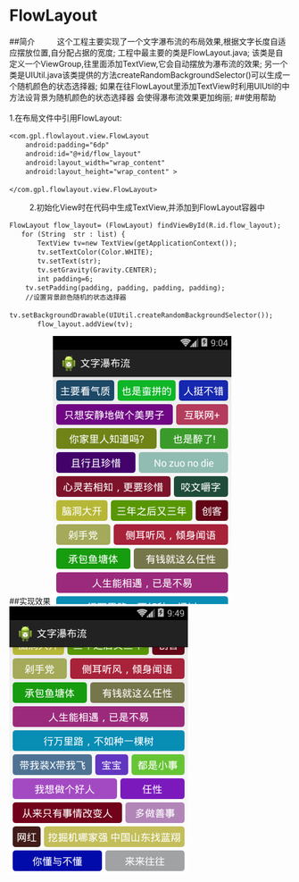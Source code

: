 # FlowLayout
##简介
&emsp;&emsp;&nbsp;	这个工程主要实现了一个文字瀑布流的布局效果,根据文字长度自适应摆放位置,自分配占据的宽度;
	工程中最主要的类是FlowLayout.java;
	该类是自定义一个ViewGroup,往里面添加TextView,它会自动摆放为瀑布流的效果;
	另一个类是UIUtil.java该类提供的方法createRandomBackgroundSelector()可以生成一个随机颜色的状态选择器;
	如果在往FlowLayout里添加TextView时利用UIUtil的中方法设背景为随机颜色的状态选择器
	会使得瀑布流效果更加绚丽;
##使用帮助
&emsp;&emsp;&nbsp;	
1.在布局文件中引用FlowLayout:

 	<com.gpl.flowlayout.view.FlowLayout
        android:padding="6dp"
        android:id="@+id/flow_layout"
        android:layout_width="wrap_content"
        android:layout_height="wrap_content" >

    </com.gpl.flowlayout.view.FlowLayout>
&emsp;&emsp;&nbsp;
2.初始化View时在代码中生成TextView,并添加到FlowLayout容器中

	FlowLayout flow_layout= (FlowLayout) findViewById(R.id.flow_layout);      
       for (String  str : list) {		
    	   TextView tv=new TextView(getApplicationContext());
    	   tv.setTextColor(Color.WHITE);
    	   tv.setText(str);
    	   tv.setGravity(Gravity.CENTER);
    	   int padding=6;
		tv.setPadding(padding, padding, padding, padding);
		//设置背景颜色随机的状态选择器
    	   tv.setBackgroundDrawable(UIUtil.createRandomBackgroundSelector());
    	   flow_layout.addView(tv);
##实现效果
![Alt text](https://github.com/gplcn/FlowLayout/raw/master/Screenshots/Screenshot01.png)</br>
![Alt text](https://github.com/gplcn/FlowLayout/raw/master/Screenshots/Screenshot02.png)